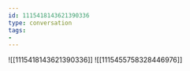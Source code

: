```yaml
---
id: 1115418143621390336
type: conversation
tags:
- 
---
```

![[1115418143621390336]]
![[1115455758328446976]]

